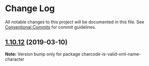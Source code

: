 # Change Log

All notable changes to this project will be documented in this file.
See [Conventional Commits](https://conventionalcommits.org) for commit guidelines.

## [1.10.12](https://gitlab.com/codsen/codsen/compare/charcode-is-valid-xml-name-character@1.10.10...charcode-is-valid-xml-name-character@1.10.12) (2019-03-10)

**Note:** Version bump only for package charcode-is-valid-xml-name-character
